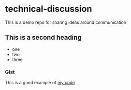 # technical-discussion
This is a demo repo for sharing ideas around communication


## This is a second heading 

* one
* two
* three

### Gist

This is a good example of [my code](https://gist.github.com/taolasieunhangao2001/facb08f1f1620cd66e60fe8b6864b028) 
